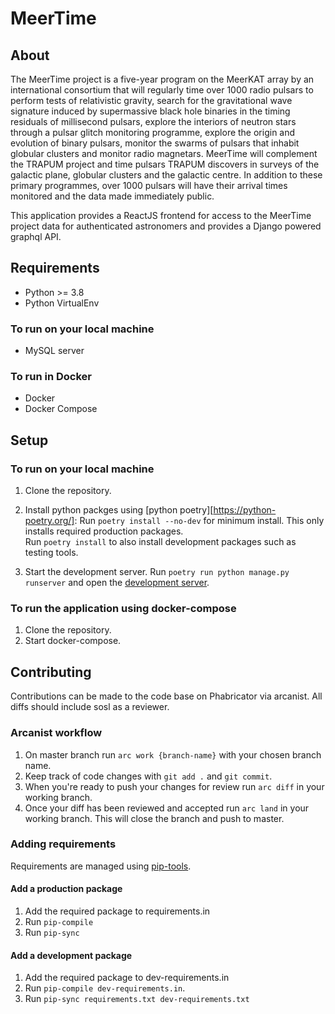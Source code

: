 # MeerTime

## About
The MeerTime project is a five-year program on the MeerKAT array by an international consortium that will regularly time over 1000 radio pulsars to perform tests of relativistic gravity, search for the gravitational wave signature induced by supermassive black hole binaries in the timing residuals of millisecond pulsars, explore the interiors of neutron stars through a pulsar glitch monitoring programme, explore the origin and evolution of binary pulsars, monitor the swarms of pulsars that inhabit globular clusters and monitor radio magnetars. MeerTime will complement the TRAPUM project and time pulsars TRAPUM discovers in surveys of the galactic plane, globular clusters and the galactic centre. In addition to these primary programmes, over 1000 pulsars will have their arrival times monitored and the data made immediately public.

This application provides a ReactJS frontend for access to the MeerTime project data for authenticated astronomers and provides a Django powered graphql API.


## Requirements
* Python >= 3.8
* Python VirtualEnv

### To run on your local machine
* MySQL server 

### To run in Docker
* Docker
* Docker Compose

## Setup
### To run on your local machine

1. Clone the repository.
2. Install python packges using [python poetry][https://python-poetry.org/]:
Run `poetry install --no-dev` for minimum install. This only installs required production packages.  
Run `poetry install` to also install development packages such as testing tools.

3. Start the development server.
  Run `poetry run python manage.py runserver` and open the [development server](http://localhost:8000/meertime).

### To run the application using docker-compose

1. Clone the repository.
2. Start docker-compose.

## Contributing

Contributions can be made to the code base on Phabricator via arcanist. All diffs should include sosl as a reviewer.

### Arcanist workflow

1. On master branch run `arc work {branch-name}` with your chosen branch name.
2. Keep track of code changes with `git add .` and `git commit`.
3. When you're ready to push your changes for review run `arc diff` in your working branch.
4. Once your diff has been reviewed and accepted run `arc land` in your working branch. This will close the branch and push to master.

### Adding requirements

Requirements are managed using [pip-tools](https://github.com/jazzband/pip-tools).

#### Add a production package
1. Add the required package to requirements.in
2. Run `pip-compile`
3. Run `pip-sync`

#### Add a development package
1. Add the required package to dev-requirements.in
2. Run `pip-compile dev-requirements.in`.
3. Run `pip-sync requirements.txt dev-requirements.txt`

